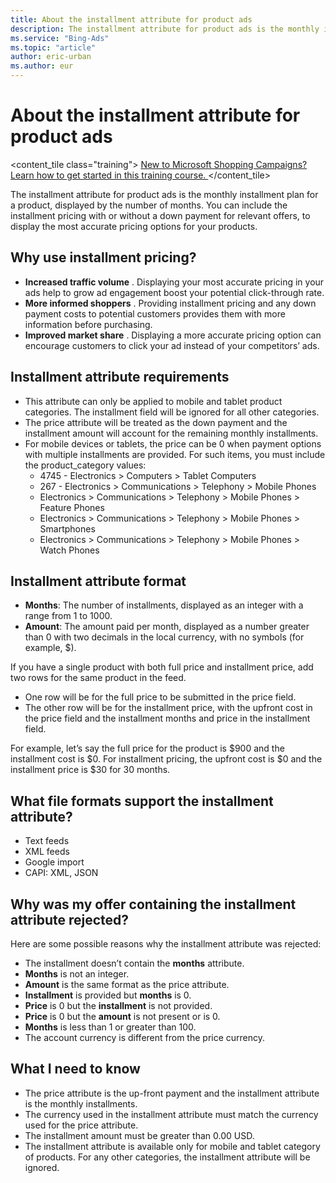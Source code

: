 ```yaml
---
title: About the installment attribute for product ads
description: The installment attribute for product ads is the monthly installment plan for a product, displayed by the number of months.
ms.service: "Bing-Ads"
ms.topic: "article"
author: eric-urban
ms.author: eur
---
```


# About the installment attribute for product ads

<content_tile class="training">	[	New to Microsoft Shopping Campaigns? Learn how to get started in this training course.	](https://go.microsoft.com/fwlink?LinkId=2129851)	</content_tile>

The installment attribute for product ads is the monthly installment plan for a product, displayed by the number of months. You can include the installment pricing with or without a down payment for relevant offers, to display the most accurate pricing options for your products.

## Why use installment pricing?

- **Increased traffic volume** . Displaying your most accurate pricing in your ads help to grow ad engagement boost your potential click-through rate.
- **More informed shoppers** . Providing installment pricing and any down payment costs to potential customers provides them with more information before purchasing.
- **Improved market share** . Displaying a more accurate pricing option can encourage customers to click your ad instead of your competitors’ ads.

## Installment attribute requirements
- This attribute can only be applied to mobile and tablet product categories. The installment field will be ignored for all other categories.
- The price attribute will be treated as the down payment and the installment amount will account for the remaining monthly installments.
- For mobile devices or tablets, the price can be 0 when payment options with multiple installments are provided. For such items, you must include the product_category values:
   - 4745 - Electronics > Computers > Tablet Computers
   - 267 - Electronics > Communications > Telephony > Mobile Phones
   - Electronics > Communications > Telephony > Mobile Phones > Feature Phones
   - Electronics > Communications > Telephony > Mobile Phones > Smartphones
   - Electronics > Communications > Telephony > Mobile Phones > Watch Phones

## Installment attribute format
- **Months**: The number of installments, displayed as an integer with a range from 1 to 1000.
- **Amount**: The amount paid per month, displayed as a number greater than 0 with two decimals in the local currency, with no symbols (for example, $).

If you have a single product with both full price and installment price, add two rows for the same product in the feed.

- One row will be for the full price to be submitted in the price field.
- The other row will be for the installment price, with the upfront cost in the price field and the installment months and price in the installment field.

For example, let’s say the full price for the product is $900 and the installment cost is $0. For installment pricing, the upfront cost is $0 and the installment price is $30 for 30 months.

## What file formats support the installment attribute?
- Text feeds
- XML feeds
- Google import
- CAPI: XML, JSON

## Why was my offer containing the installment attribute rejected?
Here are some possible reasons why the installment attribute was rejected:

- The installment doesn’t contain the **months** attribute.
- **Months** is not an integer.
- **Amount** is the same format as the price attribute.
- **Installment** is provided but **months** is 0.
- **Price** is 0 but the **installment** is not provided.
- **Price** is 0 but the **amount** is not present or is 0.
- **Months** is less than 1 or greater than 100.
- The account currency is different from the price currency.

## What I need to know
- The price attribute is the up-front payment and the installment attribute is the monthly installments.
- The currency used in the installment attribute must match the currency used for the price attribute.
- The installment amount must be greater than 0.00 USD.
- The installment attribute is available only for mobile and tablet category of products. For any other categories, the installment attribute will be ignored.


